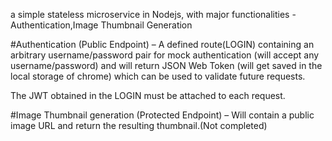 a simple stateless microservice in Nodejs, with major functionalities - Authentication,Image Thumbnail Generation

#Authentication (Public Endpoint) – A defined route(LOGIN) containing an arbitrary username/password pair for mock authentication (will accept any username/password) and will return JSON Web Token (will get saved in the local storage of chrome) which can be used to validate future requests.

The JWT obtained in the LOGIN must be attached to each request.



#Image Thumbnail generation (Protected Endpoint) – Will contain a public image URL and return the resulting thumbnail.(Not completed)

